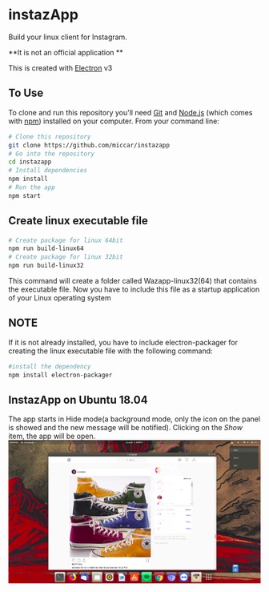 # instazApp
Build your linux  client for Instagram. 

**It is not an official application **

This is created with [Electron](https://electronjs.org/) v3



## To Use
To clone and run this repository you'll need [Git](https://git-scm.com) and [Node.js](https://nodejs.org/en/download/) (which comes with [npm](http://npmjs.com)) installed on your computer. From your command line:
```bash
# Clone this repository
git clone https://github.com/miccar/instazapp
# Go into the repository
cd instazapp
# Install dependencies
npm install
# Run the app
npm start

```

## Create linux executable file
```bash
# Create package for linux 64bit
npm run build-linux64
# Create package for linux 32bit
npm run build-linux32
```
This command will create a folder called Wazapp-linux32(64) that contains the executable file. Now you have to include this file as a startup application of your Linux operating system 

## NOTE
If it is not already installed, you have to include electron-packager for creating the linux executable file with the following command: 

```bash
#install the dependency 
npm install electron-packager
```
## InstazApp on Ubuntu 18.04
The app starts in Hide mode(a background mode, only the icon on the panel is showed and the new message will be notified).
Clicking on the _Show_ item, the app will be open.
 ![alt text](https://github.com/miccar/instazapp/blob/master/images/instagram.png)

